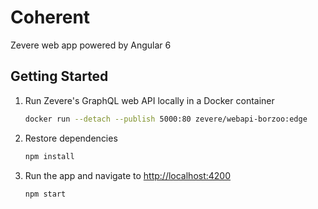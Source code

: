 # Coherent

Zevere web app powered by Angular 6

## Getting Started

1. Run Zevere's GraphQL web API locally in a Docker container
    ```sh
    docker run --detach --publish 5000:80 zevere/webapi-borzoo:edge
    ```
1. Restore dependencies
    ```sh
    npm install
    ```
1. Run the app and navigate to <http://localhost:4200>
    ```sh
    npm start
    ```

